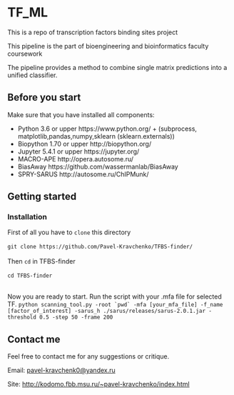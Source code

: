 # TF_ML
This is a repo of transcription factors binding sites project

This pipeline is the part of bioengineering and bioinformatics faculty coursework

The pipeline provides a method to combine single matrix predictions into a unified classifier.

## Before you start

Make sure that you have installed all components:
<ul>
<li>Python 3.6 or upper https://www.python.org/ + (subprocess, matplotlib,pandas,numpy,sklearn (sklearn.externals))
<li>Biopython 1.70 or upper http://biopython.org/
<li>Jupyter 5.4.1 or upper https://jupyter.org/
<li>MACRO-APE http://opera.autosome.ru/
<li>BiasAway https://github.com/wassermanlab/BiasAway
<li>SPRY-SARUS http://autosome.ru/ChIPMunk/
</ul>


## Getting started

### Installation

First of all you have to ```clone``` this directory</br></br>
```git clone https://github.com/Pavel-Kravchenko/TFBS-finder/```</br></br>
Then ```cd``` in TFBS-finder</br></br>
```cd TFBS-finder```</br></br>

Now you are ready to start.
Run the script with your .mfa file for selected TF. 
``` python scanning_tool.py -root `pwd` -mfa [your_mfa_file] -f_name [factor_of_interest] -sarus_h ./sarus/releases/sarus-2.0.1.jar -threshold 0.5 -step 50 -frame 200 ```


## Contact me

Feel free to contact me for any suggestions or critique.

Email: pavel-kravchenk0@yandex.ru 

Site: http://kodomo.fbb.msu.ru/~pavel-kravchenko/index.html 
